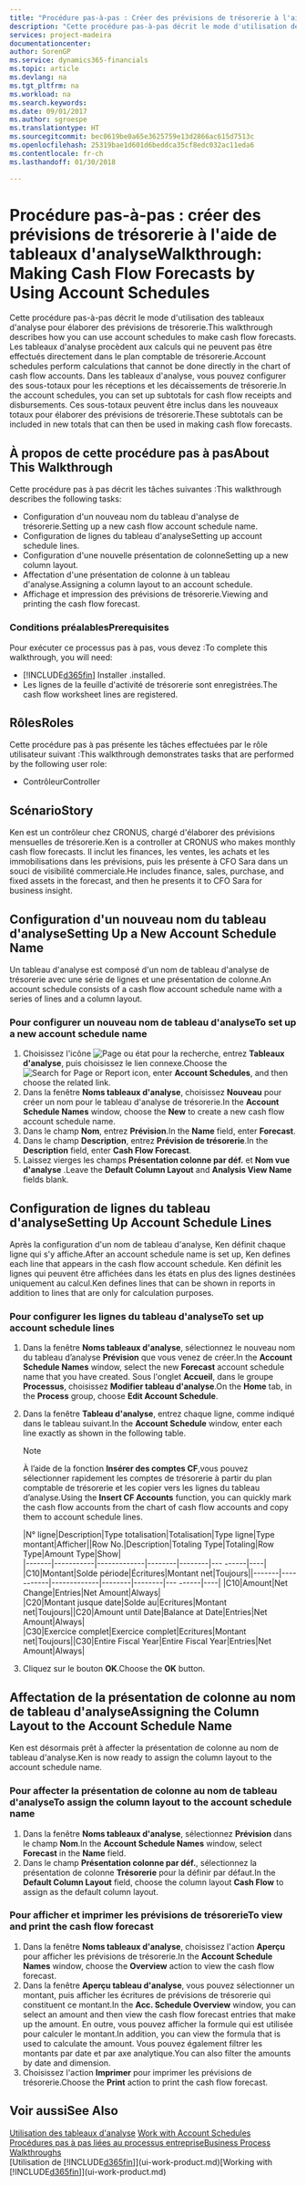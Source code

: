 ```yaml
---
title: "Procédure pas-à-pas : Créer des prévisions de trésorerie à l'aide des tableaux d'analyse | Microsoft Docs"
description: "Cette procédure pas-à-pas décrit le mode d'utilisation des tableaux d'analyse pour élaborer des prévisions de trésorerie. Les tableaux d'analyse procèdent aux calculs qui ne peuvent pas être effectués directement dans le plan comptable de trésorerie. Dans les tableaux d'analyse, vous pouvez configurer des sous-totaux pour les réceptions et les décaissements de trésorerie. Ces sous-totaux peuvent être inclus dans les nouveaux totaux pour élaborer des prévisions de trésorerie."
services: project-madeira
documentationcenter: 
author: SorenGP
ms.service: dynamics365-financials
ms.topic: article
ms.devlang: na
ms.tgt_pltfrm: na
ms.workload: na
ms.search.keywords: 
ms.date: 09/01/2017
ms.author: sgroespe
ms.translationtype: HT
ms.sourcegitcommit: bec0619be0a65e3625759e13d2866ac615d7513c
ms.openlocfilehash: 25319bae1d601d6beddca35cf8edc032ac11eda6
ms.contentlocale: fr-ch
ms.lasthandoff: 01/30/2018

---
```

# <a name="walkthrough-making-cash-flow-forecasts-by-using-account-schedules"></a><span data-ttu-id="77c47-106">Procédure pas-à-pas : créer des prévisions de trésorerie à l'aide de tableaux d'analyse</span><span class="sxs-lookup"><span data-stu-id="77c47-106">Walkthrough: Making Cash Flow Forecasts by Using Account Schedules</span></span>
<span data-ttu-id="77c47-107">Cette procédure pas-à-pas décrit le mode d'utilisation des tableaux d'analyse pour élaborer des prévisions de trésorerie.</span><span class="sxs-lookup"><span data-stu-id="77c47-107">This walkthrough describes how you can use account schedules to make cash flow forecasts.</span></span> <span data-ttu-id="77c47-108">Les tableaux d'analyse procèdent aux calculs qui ne peuvent pas être effectués directement dans le plan comptable de trésorerie.</span><span class="sxs-lookup"><span data-stu-id="77c47-108">Account schedules perform calculations that cannot be done directly in the chart of cash flow accounts.</span></span> <span data-ttu-id="77c47-109">Dans les tableaux d'analyse, vous pouvez configurer des sous-totaux pour les réceptions et les décaissements de trésorerie.</span><span class="sxs-lookup"><span data-stu-id="77c47-109">In the account schedules, you can set up subtotals for cash flow receipts and disbursements.</span></span> <span data-ttu-id="77c47-110">Ces sous-totaux peuvent être inclus dans les nouveaux totaux pour élaborer des prévisions de trésorerie.</span><span class="sxs-lookup"><span data-stu-id="77c47-110">These subtotals can be included in new totals that can then be used in making cash flow forecasts.</span></span>  

## <a name="about-this-walkthrough"></a><span data-ttu-id="77c47-111">À propos de cette procédure pas à pas</span><span class="sxs-lookup"><span data-stu-id="77c47-111">About This Walkthrough</span></span>  
<span data-ttu-id="77c47-112">Cette procédure pas à pas décrit les tâches suivantes :</span><span class="sxs-lookup"><span data-stu-id="77c47-112">This walkthrough describes the following tasks:</span></span>  

- <span data-ttu-id="77c47-113">Configuration d'un nouveau nom du tableau d'analyse de trésorerie.</span><span class="sxs-lookup"><span data-stu-id="77c47-113">Setting up a new cash flow account schedule name.</span></span>  
- <span data-ttu-id="77c47-114">Configuration de lignes du tableau d'analyse</span><span class="sxs-lookup"><span data-stu-id="77c47-114">Setting up account schedule lines.</span></span>  
- <span data-ttu-id="77c47-115">Configuration d'une nouvelle présentation de colonne</span><span class="sxs-lookup"><span data-stu-id="77c47-115">Setting up a new column layout.</span></span>  
- <span data-ttu-id="77c47-116">Affectation d'une présentation de colonne à un tableau d'analyse.</span><span class="sxs-lookup"><span data-stu-id="77c47-116">Assigning a column layout to an account schedule.</span></span>  
- <span data-ttu-id="77c47-117">Affichage et impression des prévisions de trésorerie.</span><span class="sxs-lookup"><span data-stu-id="77c47-117">Viewing and printing the cash flow forecast.</span></span>  

### <a name="prerequisites"></a><span data-ttu-id="77c47-118">Conditions préalables</span><span class="sxs-lookup"><span data-stu-id="77c47-118">Prerequisites</span></span>  
<span data-ttu-id="77c47-119">Pour exécuter ce processus pas à pas, vous devez :</span><span class="sxs-lookup"><span data-stu-id="77c47-119">To complete this walkthrough, you will need:</span></span>  

- [!INCLUDE[d365fin](includes/d365fin_md.md)] <span data-ttu-id="77c47-120">Installer .</span><span class="sxs-lookup"><span data-stu-id="77c47-120">installed.</span></span>  
- <span data-ttu-id="77c47-121">Les lignes de la feuille d'activité de trésorerie sont enregistrées.</span><span class="sxs-lookup"><span data-stu-id="77c47-121">The cash flow worksheet lines are registered.</span></span>  

## <a name="roles"></a><span data-ttu-id="77c47-122">Rôles</span><span class="sxs-lookup"><span data-stu-id="77c47-122">Roles</span></span>  
<span data-ttu-id="77c47-123">Cette procédure pas à pas présente les tâches effectuées par le rôle utilisateur suivant :</span><span class="sxs-lookup"><span data-stu-id="77c47-123">This walkthrough demonstrates tasks that are performed by the following user role:</span></span>  

- <span data-ttu-id="77c47-124">Contrôleur</span><span class="sxs-lookup"><span data-stu-id="77c47-124">Controller</span></span>  

## <a name="story"></a><span data-ttu-id="77c47-125">Scénario</span><span class="sxs-lookup"><span data-stu-id="77c47-125">Story</span></span>  
<span data-ttu-id="77c47-126">Ken est un contrôleur chez CRONUS, chargé d'élaborer des prévisions mensuelles de trésorerie.</span><span class="sxs-lookup"><span data-stu-id="77c47-126">Ken is a controller at CRONUS who makes monthly cash flow forecasts.</span></span> <span data-ttu-id="77c47-127">Il inclut les finances, les ventes, les achats et les immobilisations dans les prévisions, puis les présente à CFO Sara dans un souci de visibilité commerciale.</span><span class="sxs-lookup"><span data-stu-id="77c47-127">He includes finance, sales, purchase, and fixed assets in the forecast, and then he presents it to CFO Sara for business insight.</span></span>  

## <a name="setting-up-a-new-account-schedule-name"></a><span data-ttu-id="77c47-128">Configuration d'un nouveau nom du tableau d'analyse</span><span class="sxs-lookup"><span data-stu-id="77c47-128">Setting Up a New Account Schedule Name</span></span>  
<span data-ttu-id="77c47-129">Un tableau d'analyse est composé d'un nom de tableau d'analyse de trésorerie avec une série de lignes et une présentation de colonne.</span><span class="sxs-lookup"><span data-stu-id="77c47-129">An account schedule consists of a cash flow account schedule name with a series of lines and a column layout.</span></span>  

### <a name="to-set-up-a-new-account-schedule-name"></a><span data-ttu-id="77c47-130">Pour configurer un nouveau nom de tableau d'analyse</span><span class="sxs-lookup"><span data-stu-id="77c47-130">To set up a new account schedule name</span></span>  

1.  <span data-ttu-id="77c47-131">Choisissez l'icône ![Page ou état pour la recherche](media/ui-search/search_small.png "Page ou état pour la recherche"), entrez **Tableaux d'analyse**, puis choisissez le lien connexe.</span><span class="sxs-lookup"><span data-stu-id="77c47-131">Choose the ![Search for Page or Report](media/ui-search/search_small.png "Search for Page or Report icon") icon, enter **Account Schedules**, and then choose the related link.</span></span>  
2.  <span data-ttu-id="77c47-132">Dans la fenêtre **Noms tableaux d'analyse**, choisissez **Nouveau** pour créer un nom pour le tableau d'analyse de trésorerie.</span><span class="sxs-lookup"><span data-stu-id="77c47-132">In the **Account Schedule Names** window, choose the **New** to create a new cash flow account schedule name.</span></span>  
3.  <span data-ttu-id="77c47-133">Dans le champ **Nom**, entrez **Prévision**.</span><span class="sxs-lookup"><span data-stu-id="77c47-133">In the **Name** field, enter **Forecast**.</span></span>  
4.  <span data-ttu-id="77c47-134">Dans le champ **Description**, entrez **Prévision de trésorerie**.</span><span class="sxs-lookup"><span data-stu-id="77c47-134">In the **Description** field, enter **Cash Flow Forecast**.</span></span>  
5.  <span data-ttu-id="77c47-135">Laissez vierges les champs **Présentation colonne par déf.** et **Nom vue d'analyse** .</span><span class="sxs-lookup"><span data-stu-id="77c47-135">Leave the **Default Column Layout** and **Analysis View Name** fields blank.</span></span>  

## <a name="setting-up-account-schedule-lines"></a><span data-ttu-id="77c47-136">Configuration de lignes du tableau d'analyse</span><span class="sxs-lookup"><span data-stu-id="77c47-136">Setting Up Account Schedule Lines</span></span>  
<span data-ttu-id="77c47-137">Après la configuration d'un nom de tableau d'analyse, Ken définit chaque ligne qui s'y affiche.</span><span class="sxs-lookup"><span data-stu-id="77c47-137">After an account schedule name is set up, Ken defines each line that appears in the cash flow account schedule.</span></span> <span data-ttu-id="77c47-138">Ken définit les lignes qui peuvent être affichées dans les états en plus des lignes destinées uniquement au calcul.</span><span class="sxs-lookup"><span data-stu-id="77c47-138">Ken defines lines that can be shown in reports in addition to lines that are only for calculation purposes.</span></span>  

### <a name="to-set-up-account-schedule-lines"></a><span data-ttu-id="77c47-139">Pour configurer les lignes du tableau d'analyse</span><span class="sxs-lookup"><span data-stu-id="77c47-139">To set up account schedule lines</span></span>  

1.  <span data-ttu-id="77c47-140">Dans la fenêtre **Noms tableaux d'analyse**, sélectionnez le nouveau nom du tableau d’analyse **Prévision** que vous venez de créer.</span><span class="sxs-lookup"><span data-stu-id="77c47-140">In the **Account Schedule Names** window, select the new **Forecast** account schedule name that you have created.</span></span> <span data-ttu-id="77c47-141">Sous l'onglet **Accueil**, dans le groupe **Processus**, choisissez **Modifier tableau d'analyse**.</span><span class="sxs-lookup"><span data-stu-id="77c47-141">On the **Home** tab, in the **Process** group, choose **Edit Account Schedule**.</span></span>  
2.  <span data-ttu-id="77c47-142">Dans la fenêtre **Tableau d'analyse**, entrez chaque ligne, comme indiqué dans le tableau suivant.</span><span class="sxs-lookup"><span data-stu-id="77c47-142">In the **Account Schedule** window, enter each line exactly as shown in the following table.</span></span>  

    > [!NOTE]  
    >  <span data-ttu-id="77c47-143">À l’aide de la fonction **Insérer des comptes CF**,vous pouvez sélectionner rapidement les comptes de trésorerie à partir du plan comptable de trésorerie et les copier vers les lignes du tableau d’analyse.</span><span class="sxs-lookup"><span data-stu-id="77c47-143">Using the **Insert CF Accounts** function, you can quickly mark the cash flow accounts from the chart of cash flow accounts and copy them to account schedule lines.</span></span>  

    <span data-ttu-id="77c47-144">|N° ligne|Description|Type totalisation|Totalisation|Type ligne|Type montant|Afficher|</span><span class="sxs-lookup"><span data-stu-id="77c47-144">|Row No.|Description|Totaling Type|Totaling|Row Type|Amount Type|Show|</span></span>  
    <span data-ttu-id="77c47-145">|-------|-----------|-------------|--------|--------|---  ------|----| |C10|Montant|Solde période|Écritures|Montant net|Toujours|</span><span class="sxs-lookup"><span data-stu-id="77c47-145">|-------|-----------|-------------|--------|--------|---  ------|----| |C10|Amount|Net Change|Entries|Net Amount|Always|</span></span>  
    <span data-ttu-id="77c47-146">|C20|Montant jusque date|Solde au|Ecritures|Montant net|Toujours|</span><span class="sxs-lookup"><span data-stu-id="77c47-146">|C20|Amount until Date|Balance at Date|Entries|Net Amount|Always|</span></span>  
    <span data-ttu-id="77c47-147">|C30|Exercice complet|Exercice complet|Ecritures|Montant net|Toujours|</span><span class="sxs-lookup"><span data-stu-id="77c47-147">|C30|Entire Fiscal Year|Entire Fiscal Year|Entries|Net Amount|Always|</span></span>  

4.  <span data-ttu-id="77c47-148">Cliquez sur le bouton **OK**.</span><span class="sxs-lookup"><span data-stu-id="77c47-148">Choose the **OK** button.</span></span>  

## <a name="assigning-the-column-layout-to-the-account-schedule-name"></a><span data-ttu-id="77c47-149">Affectation de la présentation de colonne au nom de tableau d'analyse</span><span class="sxs-lookup"><span data-stu-id="77c47-149">Assigning the Column Layout to the Account Schedule Name</span></span>  
<span data-ttu-id="77c47-150">Ken est désormais prêt à affecter la présentation de colonne au nom de tableau d'analyse.</span><span class="sxs-lookup"><span data-stu-id="77c47-150">Ken is now ready to assign the column layout to the account schedule name.</span></span>  

### <a name="to-assign-the-column-layout-to-the-account-schedule-name"></a><span data-ttu-id="77c47-151">Pour affecter la présentation de colonne au nom de tableau d'analyse</span><span class="sxs-lookup"><span data-stu-id="77c47-151">To assign the column layout to the account schedule name</span></span>  

1.  <span data-ttu-id="77c47-152">Dans la fenêtre **Noms tableaux d'analyse**, sélectionnez **Prévision** dans le champ **Nom**.</span><span class="sxs-lookup"><span data-stu-id="77c47-152">In the **Account Schedule Names** window, select **Forecast** in the **Name** field.</span></span>  
2.  <span data-ttu-id="77c47-153">Dans le champ **Présentation colonne par déf.**, sélectionnez la présentation de colonne **Trésorerie** pour la définir par défaut.</span><span class="sxs-lookup"><span data-stu-id="77c47-153">In the **Default Column Layout** field, choose the column layout **Cash Flow** to assign as the default column layout.</span></span>  

### <a name="to-view-and-print-the-cash-flow-forecast"></a><span data-ttu-id="77c47-154">Pour afficher et imprimer les prévisions de trésorerie</span><span class="sxs-lookup"><span data-stu-id="77c47-154">To view and print the cash flow forecast</span></span>  
1.  <span data-ttu-id="77c47-155">Dans la fenêtre **Noms tableaux d'analyse**, choisissez l'action **Aperçu** pour afficher les prévisions de trésorerie.</span><span class="sxs-lookup"><span data-stu-id="77c47-155">In the **Account Schedule Names** window, choose the **Overview** action to view the cash flow forecast.</span></span>  
2.  <span data-ttu-id="77c47-156">Dans la fenêtre **Aperçu tableau d'analyse**, vous pouvez sélectionner un montant, puis afficher les écritures de prévisions de trésorerie qui constituent ce montant.</span><span class="sxs-lookup"><span data-stu-id="77c47-156">In the **Acc. Schedule Overview** window, you can select an amount and then view the cash flow forecast entries that make up the amount.</span></span> <span data-ttu-id="77c47-157">En outre, vous pouvez afficher la formule qui est utilisée pour calculer le montant.</span><span class="sxs-lookup"><span data-stu-id="77c47-157">In addition, you can view the formula that is used to calculate the amount.</span></span> <span data-ttu-id="77c47-158">Vous pouvez également filtrer les montants par date et par axe analytique.</span><span class="sxs-lookup"><span data-stu-id="77c47-158">You can also filter the amounts by date and dimension.</span></span>  
3.  <span data-ttu-id="77c47-159">Choisissez l'action **Imprimer** pour imprimer les prévisions de trésorerie.</span><span class="sxs-lookup"><span data-stu-id="77c47-159">Choose the **Print** action to print the cash flow forecast.</span></span>  

## <a name="see-also"></a><span data-ttu-id="77c47-160">Voir aussi</span><span class="sxs-lookup"><span data-stu-id="77c47-160">See Also</span></span>  
 <span data-ttu-id="77c47-161">[Utilisation des tableaux d'analyse](bi-how-work-account-schedule.md) </span><span class="sxs-lookup"><span data-stu-id="77c47-161">[Work with Account Schedules](bi-how-work-account-schedule.md) </span></span>  
 [<span data-ttu-id="77c47-162">Procédures pas à pas liées au processus entreprise</span><span class="sxs-lookup"><span data-stu-id="77c47-162">Business Process Walkthroughs</span></span>](walkthrough-business-process-walkthroughs.md)  
 <span data-ttu-id="77c47-163">[Utilisation de [!INCLUDE[d365fin](includes/d365fin_md.md)]](ui-work-product.md)</span><span class="sxs-lookup"><span data-stu-id="77c47-163">[Working with [!INCLUDE[d365fin](includes/d365fin_md.md)]](ui-work-product.md)</span></span>

